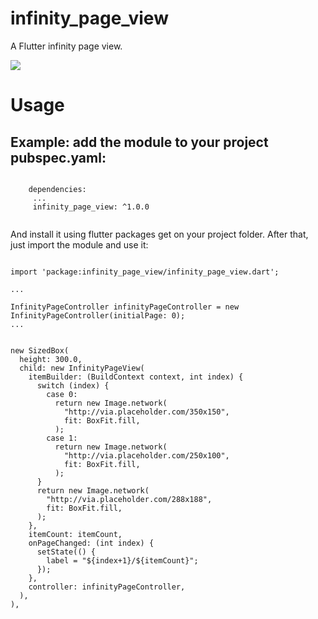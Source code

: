 # infinity_page_view
A Flutter infinity page view.


![](https://github.com/jzoom/infinity_page_view/raw/master/preview.gif)


# Usage

 ## Example: add the module to your project pubspec.yaml:
 
```
    
    dependencies:
     ...
     infinity_page_view: ^1.0.0
    
```
 
And install it using flutter packages get on your project folder. After that, just import the module and use it:
 
 
 ```
 
 import 'package:infinity_page_view/infinity_page_view.dart';
 
 ...
 
 InfinityPageController infinityPageController = new InfinityPageController(initialPage: 0);
 ...
 
 
 new SizedBox(
   height: 300.0,
   child: new InfinityPageView(
     itemBuilder: (BuildContext context, int index) {
       switch (index) {
         case 0:
           return new Image.network(
             "http://via.placeholder.com/350x150",
             fit: BoxFit.fill,
           );
         case 1:
           return new Image.network(
             "http://via.placeholder.com/250x100",
             fit: BoxFit.fill,
           );
       }
       return new Image.network(
         "http://via.placeholder.com/288x188",
         fit: BoxFit.fill,
       );
     },
     itemCount: itemCount,
     onPageChanged: (int index) {
       setState(() {
         label = "${index+1}/${itemCount}";
       });
     },
     controller: infinityPageController,
   ),
 ),
```

